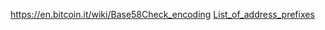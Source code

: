https://en.bitcoin.it/wiki/Base58Check_encoding
[List_of_address_prefixes](https://en.bitcoin.it/wiki/List_of_address_prefixes)
